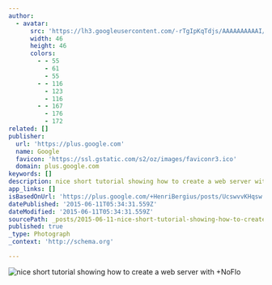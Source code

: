 ```yaml
---
author:
  - avatar:
      src: 'https://lh3.googleusercontent.com/-rTgIpKqTdjs/AAAAAAAAAAI/AAAAAAABAM8/5QywMqMDIrc/s46-c-k-no/photo.jpg'
      width: 46
      height: 46
      colors:
        - - 55
          - 61
          - 55
        - - 116
          - 123
          - 116
        - - 167
          - 176
          - 172
related: []
publisher:
  url: 'https://plus.google.com'
  name: Google
  favicon: 'https://ssl.gstatic.com/s2/oz/images/faviconr3.ico'
  domain: plus.google.com
keywords: []
description: nice short tutorial showing how to create a web server with +NoFlo ﻿ - Henri Bergius - Google+
app_links: []
isBasedOnUrl: 'https://plus.google.com/+HenriBergius/posts/UcswvvKHqsw'
datePublished: '2015-06-11T05:34:31.559Z'
dateModified: '2015-06-11T05:34:31.559Z'
sourcePath: _posts/2015-06-11-nice-short-tutorial-showing-how-to-create-a-web-server-with.md
published: true
_type: Photograph
_context: 'http://schema.org'

---
```

![nice short tutorial showing how to create a web server with &plus;NoFlo ﻿](https://lh3.googleusercontent.com/proxy/APKJk3wJ5_dtPNohh48RJcVs7SDtD1-5UF1Ieu2dXtyl09B2uT4Ywd0cdeUH2mEAj77lj6dMWKt2xSgQ37zWJGpT=w506-h285-n)